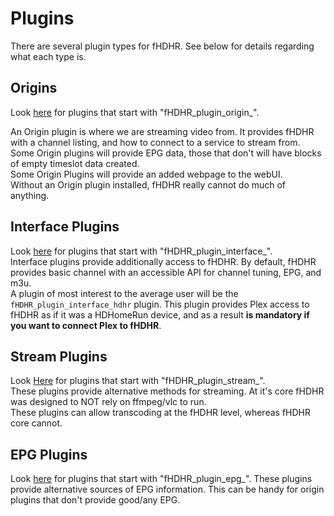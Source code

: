# Plugins

There are several plugin types for fHDHR. See below for details regarding what each type is.

## Origins

Look [here](https://github.com/fHDHR) for plugins that start with "fHDHR_plugin_origin_".

An Origin plugin is where we are streaming video from. It provides fHDHR with a channel listing, and how to connect to a service to stream from.  
Some Origin plugins will provide EPG data, those that don't will have blocks of empty timeslot data created.  
Some Origin Plugins will provide an added webpage to the webUI.  
Without an Origin plugin installed, fHDHR really cannot do much of anything.

## Interface Plugins

Look [here](https://github.com/fHDHR) for plugins that start with "fHDHR_plugin_interface_".  
Interface plugins provide additionally access to fHDHR. By default, fHDHR provides basic channel with an accessible API for channel tuning, EPG, and m3u.  
A plugin of most interest to the average user will be the `fHDHR_plugin_interface_hdhr` plugin. This plugin provides Plex access to fHDHR as if it was a HDHomeRun device, and as a result **is mandatory if you want to connect Plex to fHDHR**.

## Stream Plugins

Look [Here](https://github.com/fHDHR) for plugins that start with "fHDHR_plugin_stream_".  
These plugins provide alternative methods for streaming. At it's core fHDHR was designed to NOT rely on ffmpeg/vlc to run.  
These plugins can allow transcoding at the fHDHR level, whereas fHDHR core cannot.

## EPG Plugins

Look [here](https://github.com/fHDHR) for plugins that start with "fHDHR_plugin_epg_".
These plugins provide alternative sources of EPG information. This can be handy for origin plugins that don't provide good/any EPG.
